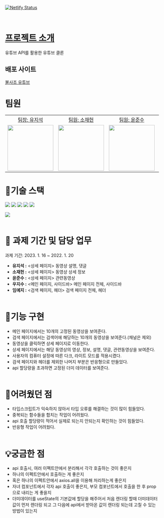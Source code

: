 [![Netlify Status](https://api.netlify.com/api/v1/badges/170bfd9e-858c-41d4-bf11-1a47f894d3a8/deploy-status)](https://app.netlify.com/sites/bulsazotube/deploys)

<br />

# [프로젝트 소개](https://docs.google.com/document/d/1vHlO8lgIo1oXBYiecpE8TbG2tHnr3Hmv25UxK_7a5_g/edit#)

유튜브 API를 활용한 유튜브 클론

## 배포 사이트

[불사조 유튜브](https://bulsazotube.netlify.app/)


# 팀원

<table>
  <tbody>
  <tr>
  <td align="center"><a href="https://github.com/yujiseok">팀장: 유지석</a></td>
  <td align="center"><a href="https://github.com/Jaeheon-So">팀원: 소재헌</a></td>
  <td align="center"><a href="https://github.com/hoheesu">팀원: 윤준수</a></td>
  <td align="center"><a href="https://github.com/jisooround">팀원: 우지수</a></td>
  <td align="center"><a href="https://github.com/1myeji">팀원: 임예지</a></td>
  </tr>
  <tr>
  <td align="center"><a href="https://github.com/yujiseok"><img src="https://avatars.githubusercontent.com/u/83855636?s=400&u=7b00ef50bdc25603c2761b99ce36cad936cbd5cd&v=4" width="150px;" /></a></td>
  <td align="center"><a href="https://github.com/Jaeheon-So"><img src="https://avatars.githubusercontent.com/u/79908684?v=4" width="150px;" /></a></td>
  <td align="center"><a href="https://github.com/hoheesu"><img src="https://avatars.githubusercontent.com/u/99115509?v=4" width="150px;" /></a></td>
  <td align="center"><a href="https://github.com/jisooround"><img src="https://avatars.githubusercontent.com/u/110647022?v=4" width="150px;" /></a></td>
   <td align="center"><a href="https://github.com/1myeji"><img src="https://avatars.githubusercontent.com/u/106291546?v=4" width="150px;" /></a></td>
  </tr>
  </tbody>
</table>

# 🔨기술 스택

<div>
<img src="https://img.shields.io/badge/React-61DAFB?style=for-the-badge&logo=React&logoColor=black">
<img src="https://img.shields.io/badge/vite-646CFF?style=for-the-badge&logo=vite&logoColor=white">
<img src="https://img.shields.io/badge/typescript-3178C6?style=for-the-badge&logo=typescript&logoColor=white">
<img src="https://img.shields.io/badge/Axios-5A29E4?style=for-the-badge&logo=Axios&logoColor=white">
<img src="https://img.shields.io/badge/styledcomponents-DB7093?style=for-the-badge&logo=styled-components&logoColor=white">

<img src="https://img.shields.io/badge/reactrouter-CA4245?style=for-the-badge&logo=reactrouter&logoColor=white"><br /><br />
</div>

# 📆 과제 기간 및 담당 업무

과제 기간: 2023. 1. 16 ~ 2022. 1. 20 <br />

- <b>유지석 :</b> <상세 페이지> 동영상 설명, 댓글<br/>
- <b>소재헌 :</b> <상세 페이지> 동영상 상세 정보 <br />
- <b>윤준수 :</b> <상세 페이지> 관련동영상<br />
- <b>우지수 :</b> <메인 페이지, 사이드바> 메인 페이지 전체, 사이드바<br />
- <b>임예지 :</b> <검색 페이지, 헤더> 검색 페이지 전체, 헤더
  <br/><br/>

# 🎈기능 구현

- 메인 페이지에서는 10개의 고정된 동영상을 보여준다.
- 검색 페이지에서는 검색어에 해당하는 10개의 동영상을 보여준다.(채널은 제외)
- 동영상을 클릭하면 상세 페이지로 이동한다.
- 상세 페이지에서는 해당 동영상의 영상, 정보, 설명, 댓글, 관련동영상을 보여준다.
- 사용자의 컴퓨터 설정에 따른 다크, 라이트 모드를 적용시켰다.
- 검색 페이지와 헤더를 제외한 나머지 부분은 반응형으로 만들었다.
- api 할당량을 초과하면 고정된 더미 데이터를 보여준다.
  <br/><br/>

# 🔔어려웠던 점

- 타입스크립트가 익숙하지 않아서 타입 오류를 해결하는 것이 많이 힘들었다.
- 중복되는 함수들을 합치는 작업이 어려웠다.
- api 호출 할당량이 적어서 실제로 되는지 안되는지 확인하는 것이 힘들었다.
- 반응형 작업이 어려웠다.
  <br/><br/>

# 💡궁금한 점

- api 호출시, 여러 이펙트안에서 분리해서 각각 호출하는 것이 좋은지
- 하나의 이펙트안에서 호출하는 게 좋은지
- 혹은 하나의 이펙트안에서 axios.all을 이용해 처리하는게 좋은지
- 자녀 컴포넌트에서 각자 api 호출이 좋은지, 부모 컴포넌트에서 호출을 한 후 prop으로 내리는 게 좋을지
- 더미데이터를 useState의 기본값에 할당을 해주어서 처음 렌더링 할때 더미데이터 값이 먼저 렌더링 되고 그 다음에 api에서 받아온 값이 렌더링 되는데 고칠 수 있는 방법이 있는지



